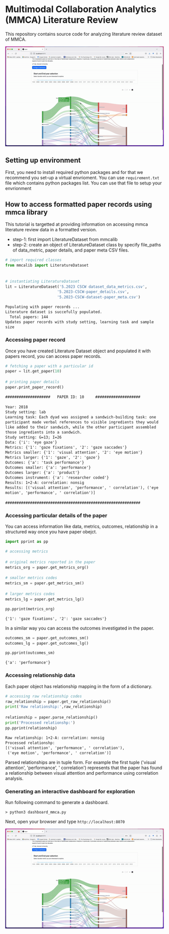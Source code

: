 # Multimodal Collaboration Analytics (MMCA) Literature Review 
This repository contains source code for analyzing literature review dataset of MMCA.



![](dashboard_demo.gif)



## Setting up environment
First, you need to install required python packages and for that we recommend you set-up a virtual envrioment. 
You can use `requirement.txt` file which contains python packages list. You can use that file to setup your envrionment

## How to access formatted paper records using mmca library

This tutorial is targetted at providing information on accessing mmca literature review data in a formatted version.

* step-1: first import LiteratureDataset from mmcalib
* step-2: create an object of LiteratureDataset class by specify file_paths of data_metric, paper details, and paper meta CSV files.



```python
# import required classes
from mmcalib import LiteratureDataset


# instantiating LiteratureDataset
lit = LiteratureDataset('5.2023 CSCW dataset_data_metrics.csv',
                       '5.2023-CSCW-paper_details.csv',
                       '5.2023-CSCW-dataset-paper_meta.csv')

```

    Populating with paper records ...
    Literature dataset is succefully populated. 
      Total papers: 144
    Updates paper records with study setting, learning task and sample size


### Accessing paper record
Once you have created Literature Dataset object and populated it with papers record, you can access paper records.


```python
# fetching a paper with a particular id
paper = lit.get_paper(10)

# printing paper details
paper.print_paper_record()
```

    
    ####################   PAPER ID: 10     ####################
    
    Year: 2018
    Study setting: lab
    Learning task: Each dyad was assigned a sandwich-building task: one participant made verbal references to visible ingredients they would like added to their sandwich, while the other participant assembled those ingredients into a sandwich.
    Study setting: G=13; I=26
    Data: {'i': 'eye gaze'}
    Metrics: {'1': 'gaze fixations', '2': 'gaze saccades'}
    Metrics smaller: {'1': 'visual attention', '2': 'eye motion'}
    Metrics larger: {'1': 'gaze', '2': 'gaze'}
    Outcomes: {'a': 'task performance'}
    Outcomes smaller: {'a': 'performance'}
    Outcomes larger: {'a': 'product'}
    Outcomes instrument: {'a': 'researcher coded'}
    Results: 1+2-A: correlation: nonsig
    Results: [('visual attention', 'performance', ' correlation'), ('eye motion', 'performance', ' correlation')]
    
    ############################################################
    


### Accessing particular details of the paper
You can access information like data, metrics, outcomes, relationship in a structured way once you have paper obejct.


```python
import pprint as pp
```


```python
# accessing metrics

# original metrics reported in the paper
metrics_org = paper.get_metrics_org()

# smaller metrics codes
metrics_sm = paper.get_metrics_sm()

# larger metrics codes
metrics_lg = paper.get_metrics_lg()
```


```python
pp.pprint(metrics_org)
```

    {'1': 'gaze fixations', '2': 'gaze saccades'}


In a similar way you can access the outcomes investigated in the paper.



```python
outcomes_sm = paper.get_outcomes_sm()
outcomes_lg = paper.get_outcomes_lg()
```


```python
pp.pprint(outcomes_sm)
```

    {'a': 'performance'}


### Accessing relationship data
Each paper object has relationship mapping in the form of a dictionary.


```python
# accessing raw relationship codes
raw_relationship = paper.get_raw_relationship()
print('Raw relationship:',raw_relationship)

relationship = paper.parse_relationship()
print('Processed relationshp:')
pp.pprint(relationship)
```

    Raw relationship: 1+2-A: correlation: nonsig
    Processed relationshp:
    [('visual attention', 'performance', ' correlation'),
     ('eye motion', 'performance', ' correlation')]


Parsed relationships are in tuple form. For example the first tuple ('visual attention', 'performance', ' correlation') represents that the paper has found a relationship between visual attention and performance using correlation analysis.

### Generating an interactive dashboard for exploration
Run following command to generate a dashboard.

```
> python3 dashboard_mmca.py
```

Next, open your browser and type `http://localhost:8070`

![](dashboard_demo.gif)


```python

```
